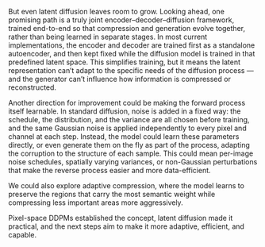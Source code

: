 But even latent diffusion leaves room to grow.
Looking ahead, one promising path is a truly joint encoder–decoder–diffusion framework, trained end-to-end so that compression and generation evolve together, rather than being learned in separate stages.
In most current implementations, the encoder and decoder are trained first as a standalone autoencoder, and then kept fixed while the diffusion model is trained in that predefined latent space.
This simplifies training, but it means the latent representation can’t adapt to the specific needs of the diffusion process — and the generator can’t influence how information is compressed or reconstructed.

Another direction for improvement could be making the forward process itself learnable.
In standard diffusion, noise is added in a fixed way: the schedule, the distribution, and the variance are all chosen before training, and the same Gaussian noise is applied independently to every pixel and channel at each step.
Instead, the model could learn these parameters directly, or even generate them on the fly as part of the process, adapting the corruption to the structure of each sample.
This could mean per-image noise schedules, spatially varying variances, or non-Gaussian perturbations that make the reverse process easier and more data-efficient.

We could also explore adaptive compression, where the model learns to preserve the regions that carry the most semantic weight while compressing less important areas more aggressively.

Pixel-space DDPMs established the concept, latent diffusion made it practical, and the next steps aim to make it more adaptive, efficient, and capable.